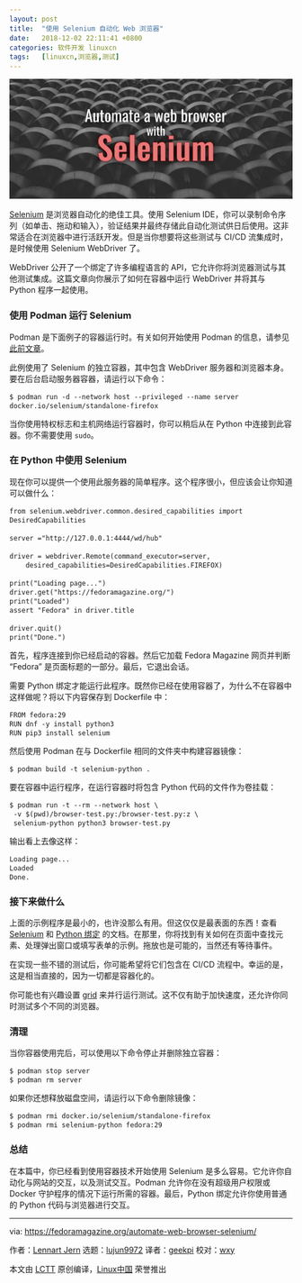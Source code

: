 ```yaml
---
layout: post
title:	"使用 Selenium 自动化 Web 浏览器"
date:	2018-12-02 22:11:41 +0800 
categories:	软件开发 linuxcn 
tags:	[linuxcn,浏览器,测试]
---
```



![](/Asserts/Images/album/201812/02/221155nvsjusbroxsaj2r2.jpg)


[Selenium](https://www.seleniumhq.org/) 是浏览器自动化的绝佳工具。使用 Selenium IDE，你可以录制命令序列（如单击、拖动和输入），验证结果并最终存储此自动化测试供日后使用。这非常适合在浏览器中进行活跃开发。但是当你想要将这些测试与 CI/CD 流集成时，是时候使用 Selenium WebDriver 了。


WebDriver 公开了一个绑定了许多编程语言的 API，它允许你将浏览器测试与其他测试集成。这篇文章向你展示了如何在容器中运行 WebDriver 并将其与 Python 程序一起使用。


### 使用 Podman 运行 Selenium


Podman 是下面例子的容器运行时。有关如何开始使用 Podman 的信息，请参见[此前文章](/article-10156-1.html)。


此例使用了 Selenium 的独立容器，其中包含 WebDriver 服务器和浏览器本身。要在后台启动服务器容器，请运行以下命令：



```
$ podman run -d --network host --privileged --name server docker.io/selenium/standalone-firefox
```

当你使用特权标志和主机网络运行容器时，你可以稍后从在 Python 中连接到此容器。你不需要使用 `sudo`。


### 在 Python 中使用 Selenium


现在你可以提供一个使用此服务器的简单程序。这个程序很小，但应该会让你知道可以做什么：



```
from selenium.webdriver.common.desired_capabilities import DesiredCapabilities

server ="http://127.0.0.1:4444/wd/hub"

driver = webdriver.Remote(command_executor=server,
    desired_capabilities=DesiredCapabilities.FIREFOX)

print("Loading page...")
driver.get("https://fedoramagazine.org/")
print("Loaded")
assert "Fedora" in driver.title

driver.quit()
print("Done.")
```

首先，程序连接到你已经启动的容器。然后它加载 Fedora Magazine 网页并判断 “Fedora” 是页面标题的一部分。最后，它退出会话。


需要 Python 绑定才能运行此程序。既然你已经在使用容器了，为什么不在容器中这样做呢？将以下内容保存到 Dockerfile 中：



```
FROM fedora:29
RUN dnf -y install python3
RUN pip3 install selenium
```

然后使用 Podman 在与 Dockerfile 相同的文件夹中构建容器镜像：



```
$ podman build -t selenium-python .
```

要在容器中运行程序，在运行容器时将包含 Python 代码的文件作为卷挂载：



```
$ podman run -t --rm --network host \
 -v $(pwd)/browser-test.py:/browser-test.py:z \
 selenium-python python3 browser-test.py
```

输出看上去像这样：



```
Loading page...
Loaded
Done.
```

### 接下来做什么


上面的示例程序是最小的，也许没那么有用。但这仅仅是最表面的东西！查看 [Selenium](https://www.seleniumhq.org/docs/) 和 [Python 绑定](https://selenium-python.readthedocs.io) 的文档。在那里，你将找到有关如何在页面中查找元素、处理弹出窗口或填写表单的示例。拖放也是可能的，当然还有等待事件。


在实现一些不错的测试后，你可能希望将它们包含在 CI/CD 流程中。幸运的是，这是相当直接的，因为一切都是容器化的。


你可能也有兴趣设置 [grid](https://www.seleniumhq.org/docs/07_selenium_grid.jsp) 来并行运行测试。这不仅有助于加快速度，还允许你同时测试多个不同的浏览器。


### 清理


当你容器使用完后，可以使用以下命令停止并删除独立容器：



```
$ podman stop server
$ podman rm server
```

如果你还想释放磁盘空间，请运行以下命令删除镜像：



```
$ podman rmi docker.io/selenium/standalone-firefox
$ podman rmi selenium-python fedora:29
```

### 总结


在本篇中，你已经看到使用容器技术开始使用 Selenium 是多么容易。它允许你自动化与网站的交互，以及测试交互。Podman 允许你在没有超级用户权限或 Docker 守护程序的情况下运行所需的容器。最后，Python 绑定允许你使用普通的 Python 代码与浏览器进行交互。




---


via: <https://fedoramagazine.org/automate-web-browser-selenium/>


作者：[Lennart Jern](https://fedoramagazine.org/author/lennartj/) 选题：[lujun9972](https://github.com/lujun9972) 译者：[geekpi](https://github.com/geekpi) 校对：[wxy](https://github.com/wxy)


本文由 [LCTT](https://github.com/LCTT/TranslateProject) 原创编译，[Linux中国](https://linux.cn/) 荣誉推出
